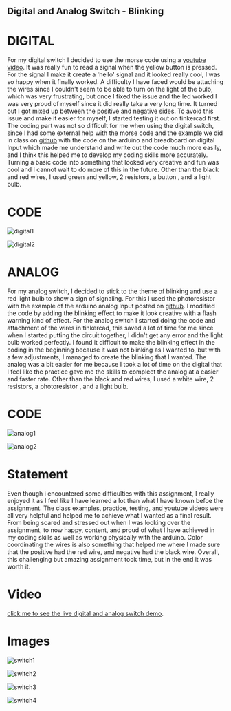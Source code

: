 ## Digital and Analog Switch - Blinking

# DIGITAL 

For my digital switch I decided to use the morse code using a [ youtube video](https://www.youtube.com/watch?v=6mLytyKEU5Q). It was really fun to read a signal when the yellow button is pressed. For the signal I make it create a 'hello' signal and it looked really cool, I was so happy when it finally worked. A difficulty I have faced would be attaching the wires since I couldn't seem to be able to turn on the light of the bulb, which was very frustrating, but once I fixed the issue and the led worked I was very proud of myself since it did really take a very long time. It turned out I got mixed up between the positive and negative sides. To avoid this issue and make it easier for myself, I started testing it out on tinkercad first. The coding part was not so difficult for me when using the digital switch, since I had some external help with the morse code and the example we did in class on [github](https://github.com/MathuraMG/IntroductionToInteractiveMedia/tree/master/Week9) with the code on the arduino and breadboard on digital Input which made me understand and write out the code much more easily, and I think this helped me to develop my coding skills more accurately. Turning a basic code into something that looked very creative and fun was cool and I cannot wait to do more of this in the future. Other than the black and red wires, I used green and yellow, 2 resistors, a button , and a light bulb.

# CODE

![digital1](https://github.com/shamsasaeed/ssa8778/blob/main/digital%201.png)

![digital2](https://github.com/shamsasaeed/ssa8778/blob/main/digital%202.png)

# ANALOG

For my analog switch, I decided to stick to the theme of blinking and use a red light bulb to show a sign of signaling. For this I used the photoresistor with the example of the arduino analog Input posted on [github](https://github.com/MathuraMG/IntroductionToInteractiveMedia/tree/master/Week9). I modified the code by adding the blinking effect to make it look creative with a flash warning kind of effect. For the analog switch I started doing the code and attachment of the wires in tinkercad, this saved a lot of time for me since when I started putting the circuit together, I didn't get any error and the light bulb worked perfectly. I found it difficult to make the blinking effect in the coding in the beginning because it was not blinking as I wanted to, but with a few adjustments, I managed to create the blinking that I wanted. The analog was a bit easier for me because I took a lot of time on the digital that I feel like the practice gave me the skills to compleet the analog at a easier and faster rate. Other than the black and red wires, I used a white wire, 2 resistors, a photoresistor , and a light bulb. 

# CODE

![analog1](https://github.com/shamsasaeed/ssa8778/blob/main/analog%201.png)

![analog2](https://github.com/shamsasaeed/ssa8778/blob/main/analog%202.png)


# Statement

Even though i encountered some difficulties with this assignment, I really enjoyed it as I feel like I have learned a lot than what I have known befoe the assignment. The class examples, practice, testing, and youtube videos were all very helpful and helped me to achieve what I wanted as a final result. From being scared and stressed out when I was looking over the assignment, to now happy, content, and proud of what I have achieved in my coding skills as well as working physically with the arduino. Color coordinating the wires is also something that helped me where I made sure that the positive had the red wire, and negative had the black wire. Overall, this challenging but amazing assignment took time, but in the end it was worth it.

# Video 

[click me to see the live digital and analog switch demo](https://youtu.be/bGnY_ugI6aQ).

# Images

![switch1](https://github.com/shamsasaeed/ssa8778/blob/main/switch1-min.png)

![switch2](https://github.com/shamsasaeed/ssa8778/blob/main/switch2-min.png)

![switch3](https://github.com/shamsasaeed/ssa8778/blob/main/switch3-min.png)

![switch4](https://github.com/shamsasaeed/ssa8778/blob/main/switch4-min.png)
